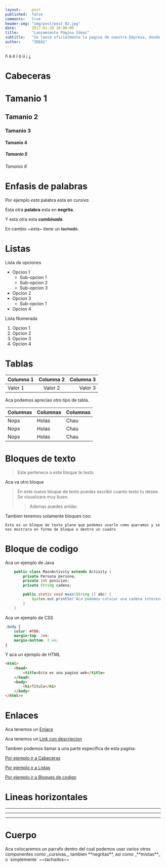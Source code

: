 ```yaml
---
layout:     post
published:  false
comments:   true
header-img: "img/post/post_02.jpg"
date:       2017-01-20 10:00:00
title:      "Lanzamiento Página Ideas"
subtitle:   "Se lanza oficialmente la pagina de nuestra Empresa, donde podrn encontrar toda la informacion acerca de nosotros aparte de nuestras actividades."
author:     "IDEAS"
---
```


ñ
á
é
í
ó
ú
¡
¿

<a id="cabeceras"></a>
# Cabeceras

# Tamanio 1
## Tamanio 2
### Tamanio 3
#### Tamanio 4
##### Tamanio 5
###### Tamanio 6

# Enfasis de palabras

Por ejemplo *esta* palabra esta en _cursiva_.

Esta otra **palabra** esta en **negrita**.

Y esta otra esta _**combinada**_.

En cambio ~esta~ tiene un ~~tachado~~.

# Listas <a id="listas"></a>
Lista de opciones
* Opcion 1
    - Sub-opcion 1
    - Sub-opcion 2
    - Sub-opcion 3
* Opcion 2
* Opcion 3
    - Sub-opcion 1
* Opcion 4

Lista Numerada

1. Opcion 1
2. Opcion 2
3. Opcion 3
4. Opcion 4


# Tablas

| Columna 1 | Columna 2 | Columna 3 |
|:--------- |:---------:| ---------:|
| Valor 1   | Valor 2   | Valor 3   | 

Aca podemos aprecias otro tipo de tabla.

Columnas | Columnas | Columnas
--- | --- | ---
Nops | Holas | Chau
Nops | Holas | Chau
Nops | Holas | Chau

# Bloques de texto

> Este pertenece a este bloque te texto

Aca va otro bloque

> En este nuevo bloque de texto puedes escribir cuanto texto tu desee.
> Se visualizara muy buen.
> > Ademas puedes anidar.

Tambien tenemos solamente bloques coo:

```
Este es un bloque de texto plano que podemos usarlo como queramos y se nos mostrara en forma de bloque o dentro un cuadro
```


# Bloque de codigo <a id="codigo"></a>
Aca un ejemplo de Java 
```java
    public class MainActivity extends Activity {
        private Persona persona;
        private int posicion;
        private String cadena;

        public static void main(String [] abc) {
            System.out.println("Aca podemos colocar una cadena interesante: "+persona);
        }
    }
```
Aca un ejemplo de CSS
```css
.body {
    color: #f00;
    margin-top: 2em;
    margin-bottom: 3 em;
}
```
Y aca un ejemplo de HTML
```html
<html>
    <head>
        <title>Esta es una pagina web</title>
    </head>
    <body>
        <h1>Titulo</h1>
    </body>
</html>>
```

# Enlaces

Aca tenemos un [Enlace](http://www.google.com)

Aca tenemos un [Link con descripcion](http://www.google.com "Nos vamos a Google")

Tambien podemos llamar a una parte especifica de esta pagina:

[Por ejemplo ir a Cabeceras](#cabeceras)

[Por ejemplo ir a Listas](#listas)

[Por ejemplo ir a Bloques de codigo](#codigo)

# Lineas horizontales

___

---

***

# Cuerpo
<span>
Aca colocaremos un parrafo dentro del cual podemos usar varios otros componentes como _cursivas_, tambien **negritas**, asi como _**mixtas**_ o `simplemente` ~~tachados~~
</span>

